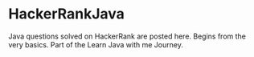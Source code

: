 # HackerRankJava
Java questions solved on HackerRank are posted here. Begins from the very basics. Part of the Learn Java with me Journey.
